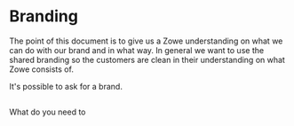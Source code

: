 # Branding 

The point of this document is to give us a Zowe understanding on what we can do with our brand and in what way. 
In general we want to use the shared branding so the customers are clean in their understanding on what Zowe
consists of. 

It's possible to ask for a brand. 

## 

What do you need to

